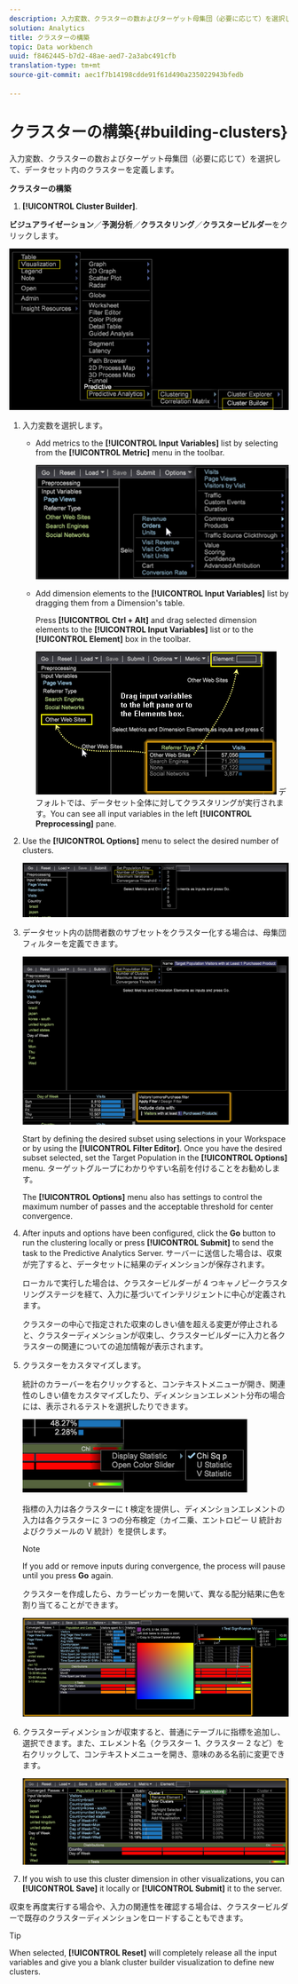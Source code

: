 ```yaml
---
description: 入力変数、クラスターの数およびターゲット母集団（必要に応じて）を選択して、データセット内のクラスターを定義します。
solution: Analytics
title: クラスターの構築
topic: Data workbench
uuid: f8462445-b7d2-48ae-aed7-2a3abc491cfb
translation-type: tm+mt
source-git-commit: aec1f7b14198cdde91f61d490a235022943bfedb

---
```



# クラスターの構築{#building-clusters}

入力変数、クラスターの数およびターゲット母集団（必要に応じて）を選択して、データセット内のクラスターを定義します。

**クラスターの構築**

1.  **[!UICONTROL Cluster Builder]**.

   **ビジュアライゼーション**／**予測分析**／**クラスタリング**／**クラスタービルダー**&#x200B;をクリックします。

   ![](assets/cluster-builder-step1.png)

1. 入力変数を選択します。

   * Add metrics to the **[!UICONTROL Input Variables]** list by selecting from the **[!UICONTROL Metric]** menu in the toolbar.

      ![](assets/cluster_metric_select.png)

   * Add dimension elements to the **[!UICONTROL Input Variables]** list by dragging them from a Dimension&#39;s table.

      Press **[!UICONTROL Ctrl + Alt]** and drag selected dimension elements to the **[!UICONTROL Input Variables]** list or to the **[!UICONTROL Element]** box in the toolbar.

      ![](assets/cluster_dim_select.png)
   デフォルトでは、データセット全体に対してクラスタリングが実行されます。You can see all input variables in the left **[!UICONTROL Preprocessing]** pane.
1. Use the **[!UICONTROL Options]** menu to select the desired number of clusters.

   ![](assets/build_cluster_2.png)

1. データセット内の訪問者数のサブセットをクラスター化する場合は、母集団フィルターを定義できます。

   ![](assets/build_cluster_3.png)

   Start by defining the desired subset using selections in your Workspace or by using the **[!UICONTROL Filter Editor]**. Once you have the desired subset selected, set the Target Population in the **[!UICONTROL Options]** menu. ターゲットグループにわかりやすい名前を付けることをお勧めします。

   The **[!UICONTROL Options]** menu also has settings to control the maximum number of passes and the acceptable threshold for center convergence.

1. After inputs and options have been configured, click the **Go** button to run the clustering locally or press **[!UICONTROL Submit]** to send the task to the Predictive Analytics Server. サーバーに送信した場合は、収束が完了すると、データセットに結果のディメンションが保存されます。

   ローカルで実行した場合は、クラスタービルダーが 4 つキャノピークラスタリングステージを経て、入力に基づいてインテリジェントに中心が定義されます。

   クラスターの中心で指定された収束のしきい値を超える変更が停止されると、クラスターディメンションが収束し、クラスタービルダーに入力と各クラスターの関連についての追加情報が表示されます。

1. クラスターをカスタマイズします。

   統計のカラーバーを右クリックすると、コンテキストメニューが開き、関連性のしきい値をカスタマイズしたり、ディメンションエレメント分布の場合には、表示されるテストを選択したりできます。

   ![](assets/build_cluster_7.png)

   指標の入力は各クラスターに t 検定を提供し、ディメンションエレメントの入力は各クラスターに 3 つの分布検定（カイ二乗、エントロピー U 統計およびクラメールの V 統計）を提供します。

   >[!NOTE]
   >
   >If you add or remove inputs during convergence, the process will pause until you press **Go** again.

   クラスターを作成したら、カラーピッカーを開いて、異なる配分結果に色を割り当てることができます。

   ![](assets/build_cluster_5.png)

1. クラスターディメンションが収束すると、普通にテーブルに指標を追加し、選択できます。また、エレメント名（クラスター 1、クラスター 2 など）を右クリックして、コンテキストメニューを開き、意味のある名前に変更できます。

   ![](assets/build_cluster_6.png)

1. If you wish to use this cluster dimension in other visualizations, you can **[!UICONTROL Save]** it locally or **[!UICONTROL Submit]** it to the server.

収束を再度実行する場合や、入力の関連性を確認する場合は、クラスタービルダーで既存のクラスターディメンションをロードすることもできます。

>[!TIP]
>
>When selected, **[!UICONTROL Reset]** will completely release all the input variables and give you a blank cluster builder visualization to define new clusters.

